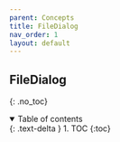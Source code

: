 ```yaml
---
parent: Concepts
title: FileDialog
nav_order: 1
layout: default
---
```


## FileDialog
{: .no_toc}
<details open markdown="block">
  <summary>
    Table of contents
  </summary>
  {: .text-delta }
1. TOC
{:toc}
</details>
